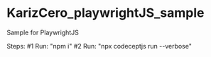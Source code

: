 # KarizCero_playwrightJS_sample
Sample for PlaywrightJS

Steps:
#1 Run: "npm i"
#2 Run: "npx codeceptjs run --verbose"
